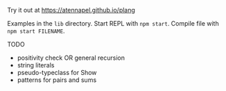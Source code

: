 Try it out at https://atennapel.github.io/plang

Examples in the `lib` directory.
Start REPL with `npm start`.
Compile file with `npm start FILENAME`.

TODO
- positivity check OR general recursion
- string literals
- pseudo-typeclass for Show
- patterns for pairs and sums
